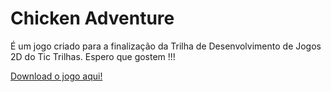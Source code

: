 # Chicken Adventure

 
É um jogo criado para a finalização da Trilha de Desenvolvimento de Jogos 2D do Tic Trilhas. Espero que gostem !!!


[Download o jogo aqui!](https://fernando-farias.itch.io/chickenadventure)
